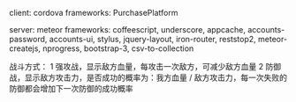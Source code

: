 client: cordova
frameworks: PurchasePlatform

server: meteor
frameworks: coffeescript, underscore, appcache, accounts-password, accounts-ui, stylus, jquery-layout, iron-router, reststop2, meteor-createjs, nprogress, bootstrap-3, csv-to-collection

战斗方式：
1 强攻战，显示敌方血量，每攻击一次敌方，可减少敌方血量
2 防御战，显示敌方攻击力，是否成功的概率为：我方血量 / 敌方攻击力，每一次失败的防御都会增加下一次防御的成功概率
